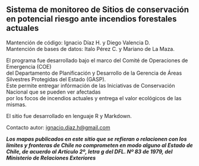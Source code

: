 ## Sistema de monitoreo de Sitios de conservación en potencial riesgo ante incendios forestales actuales

Mantención de código: Ignacio Díaz H. y Diego Valencia D.  
Mantención de bases de datos: Italo Pérez C. y Mariano de La Maza.  
  
El programa fue desarrollado bajo el marco del Comité de Operaciones de Emergencia (COE)  
del Departamento de Planificación y Desarrollo de la Gerencia de Áreas Silvestres Protegidas del Estado (GASP).  
Este permite entregar infórmación de las Iniciativas de Conservación Nacional que se pueden ver afectadas  
por los focos de incendios actuales y entrega el valor ecológicos de las mismas.  

El sitio fue desarrollado en lenguaje R y Markdown.  

Contacto autor: ignacio.diaz.h@gmail.com


***Los mapas publicados en este sitio que se refieran o relacionen con los límites y fronteras de Chile no comprometen en modo alguno al Estado de Chile, de acuerdo al Artículo 2º, letra g del DFL. Nº 83 de 1979, del Ministerio de Relaciones Exteriores***
